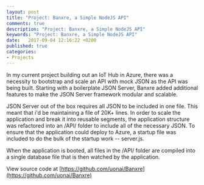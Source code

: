 ```yaml
---
layout: post
title: "Project: Banxre, a Simple NodeJS API"
comments: true
description: "Project: Banxre, a Simple NodeJS API"
keywords: "Project: Banxre, a Simple NodeJS API"
date:   2017-09-04 12:16:22 +0200
published: true
categories:
- Projects
---
```

In my current project building out an IoT Hub in Azure, there was a necessity to bootstrap and scale an API with mock JSON as the API was being built. Starting with a boilerplate JSON Server, Banxre added additional features to make the JSON Server framework modular and scalable. 

JSON Server out of the box requires all JSON to be included in one file. This meant that i'd be maintaining a file of 20K+ lines. In order to scale the application and break it into reusable segments, the application structure was refactored into an /API/ folder to include all of the necessary JSON. To ensure that the application could deploy to Azure, a startup file was included to do the bulk of the startup work -- server.js. 

When the application is booted, all files in the /API/ folder are compiled into a single database file that is then watched by the application. 

View source code at [https://github.com/uonai/Banxre](https://github.com/uonai/Banxre)